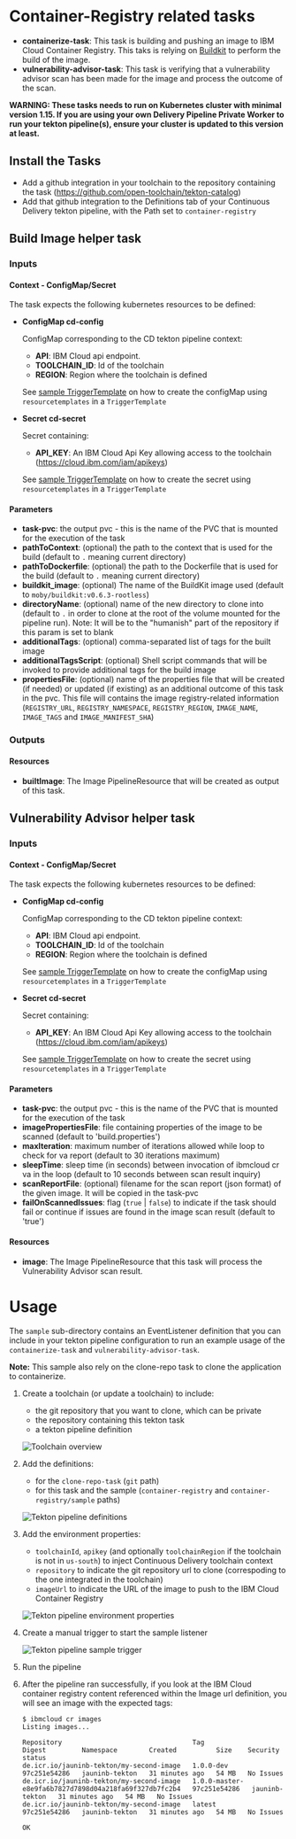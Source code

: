# Container-Registry related tasks

- **containerize-task**: This task is building and pushing an image to IBM Cloud Container Registry. This taks is relying on [Buildkit](https://github.com/moby/buildkit) to perform the build of the image.
- **vulnerability-advisor-task**: This task is verifying that a vulnerability advisor scan has been made for the image and process the outcome of the scan.

**WARNING: These tasks needs to run on Kubernetes cluster with minimal version 1.15. If you are using your own Delivery Pipeline Private Worker to run your tekton pipeline(s), ensure your cluster is updated to this version at least.**

## Install the Tasks
- Add a github integration in your toolchain to the repository containing the task (https://github.com/open-toolchain/tekton-catalog)
- Add that github integration to the Definitions tab of your Continuous Delivery tekton pipeline, with the Path set to `container-registry`

## Build Image helper task

### Inputs

#### Context - ConfigMap/Secret

  The task expects the following kubernetes resources to be defined:

* **ConfigMap cd-config**

  ConfigMap corresponding to the CD tekton pipeline context:
  * **API**: IBM Cloud api endpoint. 
  * **TOOLCHAIN_ID**: Id of the toolchain
  * **REGION**: Region where the toolchain is defined

  See [sample TriggerTemplate](./sample/listener-containerize.yaml) on how to create the configMap using `resourcetemplates` in a `TriggerTemplate`

* **Secret cd-secret**

  Secret containing:
  * **API_KEY**: An IBM Cloud Api Key allowing access to the toolchain (https://cloud.ibm.com/iam/apikeys)

  See [sample TriggerTemplate](./sample/listener-containerize.yaml) on how to create the secret using `resourcetemplates` in a `TriggerTemplate`

#### Parameters

* **task-pvc**: the output pvc - this is the name of the PVC that is mounted for the execution of the task
* **pathToContext**: (optional) the path to the context that is used for the build (default to `.` meaning current directory)
* **pathToDockerfile**: (optional) the path to the Dockerfile that is used for the build (default to `.` meaning current directory)
* **buildkit_image**: (optional) The name of the BuildKit image used (default to `moby/buildkit:v0.6.3-rootless`)
* **directoryName**: (optional) name of the new directory to clone into (default to `.` in order to clone at the root of the volume mounted for the pipeline run). Note: It will be to the "humanish" part of the repository if this param is set to blank
* **additionalTags**: (optional) comma-separated list of tags for the built image
* **additionalTagsScript**: (optional) Shell script commands that will be invoked to provide additional tags for the build image
* **propertiesFile**: (optional) name of the properties file that will be created (if needed) or updated (if existing) as an additional outcome of this task in the pvc. This file will contains the image registry-related information (`REGISTRY_URL`, `REGISTRY_NAMESPACE`, `REGISTRY_REGION`, `IMAGE_NAME`, `IMAGE_TAGS` and `IMAGE_MANIFEST_SHA`)

### Outputs

#### Resources

* **builtImage**: The Image PipelineResource that will be created as output of this task.

## Vulnerability Advisor helper task

### Inputs

#### Context - ConfigMap/Secret

  The task expects the following kubernetes resources to be defined:

* **ConfigMap cd-config**

  ConfigMap corresponding to the CD tekton pipeline context:
  * **API**: IBM Cloud api endpoint. 
  * **TOOLCHAIN_ID**: Id of the toolchain
  * **REGION**: Region where the toolchain is defined

  See [sample TriggerTemplate](./sample/listener-containerize.yaml) on how to create the configMap using `resourcetemplates` in a `TriggerTemplate`

* **Secret cd-secret**

  Secret containing:
  * **API_KEY**: An IBM Cloud Api Key allowing access to the toolchain (https://cloud.ibm.com/iam/apikeys)

  See [sample TriggerTemplate](./sample/listener-containerize.yaml) on how to create the secret using `resourcetemplates` in a `TriggerTemplate`

#### Parameters

* **task-pvc**: the output pvc - this is the name of the PVC that is mounted for the execution of the task
* **imagePropertiesFile**: file containing properties of the image to be scanned (default to 'build.properties')
* **maxIteration**: maximum number of iterations allowed while loop to check for va report (default to 30 iterations maximum)
* **sleepTime**: sleep time (in seconds) between invocation of ibmcloud cr va in the loop (default to 10 seconds between scan result inquiry)
* **scanReportFile**: (optional) filename for the scan report (json format) of the given image. It will be copied in the task-pvc
* **failOnScannedIssues**: flag (`true` | `false`) to indicate if the task should fail or continue if issues are found in the image scan result (default to 'true')

#### Resources

* **image**: The Image PipelineResource that this task will process the Vulnerability Advisor scan result.

# Usage
The `sample` sub-directory contains an EventListener definition that you can include in your tekton pipeline configuration to run an example usage of the `containerize-task` and `vulnerability-advisor-task`.

**Note:** This sample also rely on the clone-repo task to clone the application to containerize.

1) Create a toolchain (or update a toolchain) to include:

   - the git repository that you want to clone, which can be private
   - the repository containing this tekton task
   - a tekton pipeline definition

   ![Toolchain overview](./sample/containerize-sample-toolchain-overview.png)

2) Add the definitions:

   - for the `clone-repo-task` (`git` path)
   - for this task and the sample (`container-registry` and `container-registry/sample` paths)

   ![Tekton pipeline definitions](./sample/containerize-sample-tekton-pipeline-definitions.png)

3) Add the environment properties:

   - `toolchainId`, `apikey` (and optionally `toolchainRegion` if the toolchain is not in `us-south`) to inject Continuous Delivery toolchain context
   - `repository` to indicate the git repository url to clone (correspoding to the one integrated in the toolchain)
   - `imageUrl` to indicate the URL of the image to push to the IBM Cloud Container Registry

   ![Tekton pipeline environment properties](./sample/containerize-sample-tekton-pipeline-environment-properties.png)

4) Create a manual trigger to start the sample listener

   ![Tekton pipeline sample trigger](./sample/containerize-sample-tekton-pipeline-sample-triggers.png)

5) Run the pipeline

6) After the pipeline ran successfully, if you look at the IBM Cloud container registry content referenced within the Image url definition, you will see an image with the expected tags:
   ```
   $ ibmcloud cr images
   Listing images...

   Repository                                 Tag                                                     Digest         Namespace        Created          Size    Security status
   de.icr.io/jauninb-tekton/my-second-image   1.0.0-dev                                               97c251e54286   jauninb-tekton   31 minutes ago   54 MB   No Issues
   de.icr.io/jauninb-tekton/my-second-image   1.0.0-master-e8e9fa6b7827d7898d04a218fa69f327db7fc2b4   97c251e54286   jauninb-tekton   31 minutes ago   54 MB   No Issues
   de.icr.io/jauninb-tekton/my-second-image   latest                                                  97c251e54286   jauninb-tekton   31 minutes ago   54 MB   No Issues

   OK
   ```
